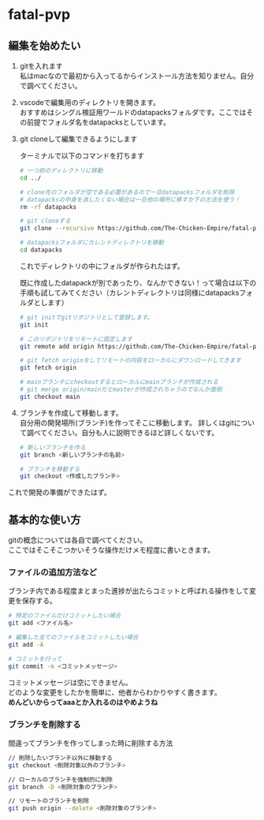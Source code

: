 # fatal-pvp

## 編集を始めたい

1. gitを入れます  
私はmacなので最初から入ってるからインストール方法を知りません。自分で調べてください。

2. vscodeで編集用のディレクトリを開きます。  
おすすめはシングル検証用ワールドのdatapacksフォルダです。ここではその前提でフォルダ名をdatapacksとしています。

3. git cloneして編集できるようにします  

    ターミナルで以下のコマンドを打ちます

    ``` clone.sh
    # 一つ前のディレクトリに移動
    cd ../

    # clone先のフォルダが空である必要があるので一旦datapacksフォルダを削除
    # datapacksの中身を消したくない場合は一旦他の場所に移すか下の方法を使う！
    rm -rf datapacks

    # git cloneする
    git clone --recursive https://github.com/The-Chicken-Empire/fatal-pvp datapacks

    # datapacksフォルダにカレントディレクトリを移動
    cd datapacks
    ```

    これでディレクトリの中にフォルダが作られたはず。

    既に作成したdatapackが別であったり、なんかできない！って場合は以下の手順も試してみてください（カレントディレクトリは同様にdatapacksフォルダとします）

    ``` remote_add.sh
    # git initでgitリポジトリとして登録します。
    git init

    # このリポジトリをリモートに設定します
    git remote add origin https://github.com/The-Chicken-Empire/fatal-pvp

    # git fetch originをしてリモートの内容をローカルにダウンロードしてきます
    git fetch origin

    # mainブランチにcheckoutするとローカルにmainブランチが作成される
    # git merge origin/mainだとmasterが作成されちゃうのでなんか面倒
    git checkout main
    ```

4. ブランチを作成して移動します。  
自分用の開発場所(ブランチ)を作ってそこに移動します。
詳しくはgitについて調べてください。自分も人に説明できるほど詳しくないです。  

    ``` delete_branch.sh
    # 新しいブランチを作る
    git branch <新しいブランチの名前>

    # ブランチを移動する
    git checkout <作成したブランチ>
    ```

これで開発の準備ができたはず。

## 基本的な使い方

gitの概念については各自で調べてください。  
ここではそこそこつかいそうな操作だけメモ程度に書いときます。

### ファイルの追加方法など

ブランチ内である程度まとまった進捗が出たらコミットと呼ばれる操作をして変更を保存する。  

  ``` commit.sh
  # 特定のファイルだけコミットしたい場合
  git add <ファイル名>

  # 編集した全てのファイルをコミットしたい場合
  git add -A

  # コミットを行って
  git commit -m <コミットメッセージ>

  ```

コミットメッセージは空にできません。  
どのような変更をしたかを簡単に、他者からわかりやすく書きます。  
**めんどいからってaaaとか入れるのはやめようね**

### ブランチを削除する

間違ってブランチを作ってしまった時に削除する方法

``` delete_branch.sh
// 削除したいブランチ以外に移動する
git checkout <削除対象以外のブランチ>

// ローカルのブランチを強制的に削除
git branch -D <削除対象のブランチ>

// リモートのブランチを削除
git push origin --delete <削除対象のブランチ>

```
